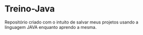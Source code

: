 # Treino-Java
Repositório criado com o intuito de salvar meus projetos usando a linguagem JAVA enquanto aprendo a mesma. 
